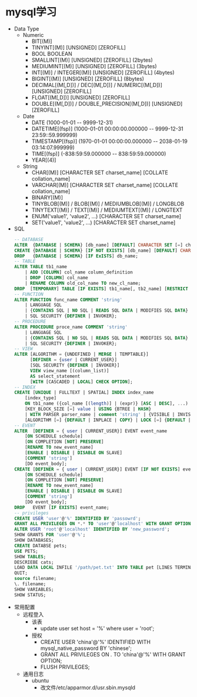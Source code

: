 # mysql学习
- Data Type
  - Numeric
    - BIT[(M)]
    - TINYINT[(M)] [UNSIGNED] [ZEROFILL]
    - BOOL BOOLEAN
    - SMALLINT[(M)] [UNSIGNED] [ZEROFILL] (2bytes)
    - MEDIUMINT[(M)] [UNSIGNED] [ZEROFILL] (3bytes)
    - INT[(M)] / INTEGER[(M)] [UNSIGNED] [ZEROFILL] (4bytes)
    - BIGINT[(M)] [UNSIGNED] [ZEROFILL] (8bytes)
    - DECIMAL[(M[,D])] / DEC[(M[,D])] / NUMERIC[(M[,D])] [UNSIGNED] [ZEROFILL]
    - FLOAT[(M[,D])] [UNSIGNED] [ZEROFILL]
    - DOUBLE[(M[,D])] / DOUBLE_PRECISION[(M[,D])] [UNSIGNED] [ZEROFILL]
  - Date
    - DATE (1000-01-01 -- 9999-12-31)
    - DATETIME[(fsp)] (1000-01-01 00:00:00.000000 -- 9999-12-31 23:59::59.999999)
    - TIMESTAMP[(fsp)] (1970-01-01 00:00:00.000000 -- 2038-01-19 03:14:07.999999)
    - TIME[(fsp)] (-838:59:59.000000 -- 838:59:59.000000)
    - YEAR[(4)]
  - String
    - CHAR[(M)] [CHARACTER SET charset_name] [COLLATE collation_name]
    - VARCHAR[(M)] [CHARACTER SET charset_name] [COLLATE collation_name]
    - BINARY[(M)]
    - TINYBLOB[(M)] / BLOB[(M)] / MEDIUMBLOB[(M)] / LONGBLOB
    - TINYTEXT[(M)] / TEXT[(M)] / MEDIUMTEXT[(M)] / LONGTEXT
    - ENUM('value1', 'value2', ...) [CHARACTER SET charset_name]
    - SET('value1', 'value2', ...) [CHARACTER SET charset_name]
- SQL
    ```sql
    -- DATABASE
    ALTER  {DATABASE | SCHEMA} [db_name] [DEFAULT] CHARACTER SET [=] charset_name;
    CREATE {DATABASE | SCHEMA} [IF NOT EXISTS] [db_name] [DEFAULT] CHARACTER SET [=] charset_name;
    DROP   {DATABASE | SCHEMA} [IF ExISTS] db_name;
    -- TABLE
    ALTER TABLE tb1_name
        | ADD [COLUMN] col_name column_definition
        | DROP [COLUMN] col_name
        | RENAME COLUMN old_col_name TO new_cl_name;
    DROP  [TEMPORARY] TABLE [IF EXISTS] tb1_name[, tb2_name] [RESTRICT | CASCADE];
    -- FUNCTION
    ALTER FUNCTION func_name COMMENT 'string'
        | LANGUAGE SQL 
        | {CONTAINS SQL | NO SQL | READS SQL DATA | MODIFIES SQL DATA}
        | SQL SECURITY {DEFINER | INVOKER};
    -- PROCEDURE
    ALTER PROCEDURE proce_name COMMENT 'string'
        | LANGUAGE SQL 
        | {CONTAINS SQL | NO SQL | READS SQL DATA | MODIFIES SQL DATA}
        | SQL SECURITY {DEFINER | INVOKER};
    -- VIEW
    ALTER [ALGORITHM = {UNDEFINED | MERGE | TEMPTABLE}]
          [DEFINER = {user | CURRENT_USER}]
          [SQL SECURITY {DEFINER | INVOKER}]
          VIEW view_name [(column_list)]
          AS select_statement
          [WITH [CASCADED | LOCAL] CHECK OPTION];
    -- INDEX
    CREATE [UNIQUE | FULLTEXT | SPATIAL] INDEX index_name
        [index_type]
        ON tb1_name ({col_name [(length)] | (expr)} [ASC | DESC], ...)
        [KEY_BLOCK_SIZE [=] value | USING {BTREE | HASH}
        | WITH PARSER parser_name | comment 'string' | {VISIBLE | INVISIBLE}]
        [ALGORITHM [=] {DEFAULT | INPLACE | COPY} | LOCK [=] {DEFAULT | NONE | SHARED | EXCLUSIVE}]
    -- EVENT
    ALTER  [DEFINER = { user | CURRENT_USER}] EVENT event_name 
        [ON SCHEDULE schedule]
        [ON COMPLETION [NOT] PRESERVE]
        [RENAME TO new_event_name]
        [ENABLE | DISABLE | DISABLE ON SLAVE]
        [COMMENT 'string']
        [DO event_body];
    CREATE [DEFINER = { user | CURRENT_USER}] EVENT [IF NOT EXISTS] event_name
        [ON SCHEDULE schedule]
        [ON COMPLETION [NOT] PRESERVE]
        [RENAME TO new_event_name]
        [ENABLE | DISABLE | DISABLE ON SLAVE]
        [COMMENT 'string']
        [DO event_body];
    DROP   EVENT [IF EXISTS] event_name;
    -- privileges
    CREATE USER 'user'@'%' IDENTIFIED BY 'passowrd';
    GRANT ALL PRIVILEGES ON *.* TO 'user'@'localhost' WITH GRANT OPTION;
    ALTER USER 'root'@'localhost' IDENTIFIED BY 'new_password';
    SHOW GRANTS FOR 'user'@'%';
    SHOW DATABASES;
    CREATE DATABSE pets;
    USE PETS;
    SHOW TABLES;
    DESCRIEBE cats;
    LOAD DATA LOCAL INFILE '/path/pet.txt' INTO TABLE pet [LINES TERMINATED BY '\r\n';
    QUIT;
    source filename;
    \. filename;
    SHOW VARIABLES;
    SHOW STATUS;
    ```
- 常用配置
  - 远程登入
    - 该表
      - update user set host = '%' where user = 'root';
    - 授权
      - CREATE USER 'china'@'%' IDENTIFIED WITH mysql_native_password BY 'chinese';
      - GRANT ALL PRIVILEGES ON *.* TO 'china'@'%' WITH GRANT OPTION;
      - FLUSH PRIVILEGES;
  - 通用日志
    - ubuntu
      - 改文件/etc/apparmor.d/usr.sbin.mysqld